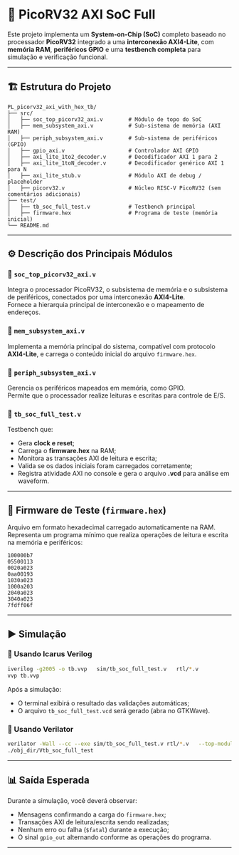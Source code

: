 # 🧩 PicoRV32 AXI SoC Full

Este projeto implementa um **System-on-Chip (SoC)** completo baseado no processador **PicoRV32** integrado a uma **interconexão AXI4-Lite**, com **memória RAM**, **periféricos GPIO** e uma **testbench completa** para simulação e verificação funcional.

---

## 🏗️ Estrutura do Projeto

```
PL_picorv32_axi_with_hex_tb/
├── src/
│   ├── soc_top_picorv32_axi.v        # Módulo de topo do SoC
│   ├── mem_subsystem_axi.v           # Sub-sistema de memória (AXI RAM)
│   ├── periph_subsystem_axi.v        # Sub-sistema de periféricos (GPIO)
│   ├── gpio_axi.v                    # Controlador AXI GPIO
│   ├── axi_lite_1to2_decoder.v       # Decodificador AXI 1 para 2
│   ├── axi_lite_1toN_decoder.v       # Decodificador genérico AXI 1 para N
│   ├── axi_lite_stub.v               # Módulo AXI de debug / placeholder
│   ├── picorv32.v                    # Núcleo RISC-V PicoRV32 (sem comentários adicionais)
├── test/
│   ├── tb_soc_full_test.v            # Testbench principal
│   ├── firmware.hex                  # Programa de teste (memória inicial)
└── README.md
```

---

## ⚙️ Descrição dos Principais Módulos

### 🔹 `soc_top_picorv32_axi.v`
Integra o processador PicoRV32, o subsistema de memória e o subsistema de periféricos, conectados por uma interconexão **AXI4-Lite**.  
Fornece a hierarquia principal de interconexão e o mapeamento de endereços.

### 🔹 `mem_subsystem_axi.v`
Implementa a memória principal do sistema, compatível com protocolo **AXI4-Lite**, e carrega o conteúdo inicial do arquivo `firmware.hex`.

### 🔹 `periph_subsystem_axi.v`
Gerencia os periféricos mapeados em memória, como GPIO.  
Permite que o processador realize leituras e escritas para controle de E/S.

### 🔹 `tb_soc_full_test.v`
Testbench que:
- Gera **clock e reset**;
- Carrega o **firmware.hex** na RAM;
- Monitora as transações AXI de leitura e escrita;
- Valida se os dados iniciais foram carregados corretamente;
- Registra atividade AXI no console e gera o arquivo **.vcd** para análise em waveform.

---

## 🔬 Firmware de Teste (`firmware.hex`)

Arquivo em formato hexadecimal carregado automaticamente na RAM.  
Representa um programa mínimo que realiza operações de leitura e escrita na memória e periféricos:

```
100000b7
05500113
0020a023
0aa00193
1030a023
1000a203
2040a023
3040a023
7fdff06f
```

---

## ▶️ Simulação

### 🧰 Usando Icarus Verilog
```bash
iverilog -g2005 -o tb.vvp   sim/tb_soc_full_test.v   rtl/*.v
vvp tb.vvp
```

Após a simulação:
- O terminal exibirá o resultado das validações automáticas;
- O arquivo `tb_soc_full_test.vcd` será gerado (abra no GTKWave).

### 🧰 Usando Verilator
```bash
verilator -Wall --cc --exe sim/tb_soc_full_test.v rtl/*.v   --top-module tb_soc_full_test --build
./obj_dir/Vtb_soc_full_test
```

---

## 📊 Saída Esperada

Durante a simulação, você deverá observar:
- Mensagens confirmando a carga do `firmware.hex`;
- Transações AXI de leitura/escrita sendo realizadas;
- Nenhum erro ou falha (`$fatal`) durante a execução;
- O sinal `gpio_out` alternando conforme as operações do programa.

---
